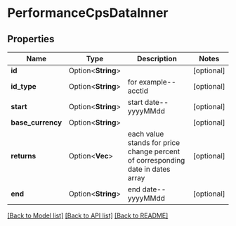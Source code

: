 # PerformanceCpsDataInner

## Properties

Name | Type | Description | Notes
------------ | ------------- | ------------- | -------------
**id** | Option<**String**> |  | [optional]
**id_type** | Option<**String**> | for example-- acctid | [optional]
**start** | Option<**String**> | start date-- yyyyMMdd | [optional]
**base_currency** | Option<**String**> |  | [optional]
**returns** | Option<**Vec<f64>**> | each value stands for price change percent of corresponding date in dates array | [optional]
**end** | Option<**String**> | end date-- yyyyMMdd | [optional]

[[Back to Model list]](../README.md#documentation-for-models) [[Back to API list]](../README.md#documentation-for-api-endpoints) [[Back to README]](../README.md)


